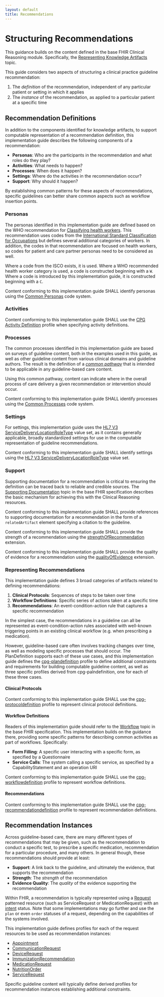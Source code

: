 ```yaml
---
layout: default
title: Recommendations
---
```


# Structuring Recommendations

This guidance builds on the content defined in the base FHIR Clinical Reasoning module. Specifically, the [Representing Knowledge Artifacts](http://hl7.org/fhir/R4/clinicalreasoning-knowledge-artifact-representation.html) topic.

This guide considers two aspects of structuring a clinical practice guideline recommendation:

1. The _definition_ of the recommendation, independent of any particular patient or setting in which it applies
2. The _instance_ of the recommendation, as applied to a particular patient at a specific time

## Recommendation Definitions

In addition to the components identified for knowledge artifacts, to support computable representation of a recommendation definition, this implementation guide describes the following components of a recommendation:

* **Personas**: Who are the participants in the recommendation and what roles do they play?
* **Activities**: What needs to happen?
* **Processes**: When does it happen?
* **Settings**: Where do the activities in the recommendation occur?
* **Support**: Why should it happen?

By establishing common patterns for these aspects of recommendations, specific guidelines can better share common aspects such as workflow insertion points.

### Personas

The personas identified in this implementation guide are defined based on the WHO recommendation for [Classifying health workers](https://www.who.int/hrh/statistics/Health_workers_classification.pdf). This recommendation uses codes from the [International Standard Classification for Occupations](http://www.ilo.org/public/english/bureau/stat/isco/index.htm) but defines several additional categories of workers. In addition, the codes in that recommendation are focused on health workers, so codes for patient and care partner personas need to be considered as well.

Where a code from the ISCO exists, it is used. Where a WHO recommended health worker category is used, a code is constructed beginning with a `W`. Where a code is introduced by this implementation guide, it is constructed beginning with a `C`.

Content conforming to this implementation guide SHALL identify personas using the [Common Personas](CodeSystem-cpg-common-persona.html) code system.

### Activities

Content conforming to this implementation guide SHALL use the [CPG Activity Definition](StructureDefinition-cpg-activitydefinition.html) profile when specifying activity definitions.

### Processes

The common processes identified in this implementation guide are based on surveys of guideline content, both in the examples used in this guide, as well as other guideline content from various clinical domains and guideline authors. The result is the definition of a [_common pathway_](common-pathway.html) that is intended to be applicable in any guideline-based care content.

Using this common pathway, content can indicate where in the overall process of care delivery a given recommendation or intervention should occur.

Content conforming to this implementation guide SHALL identify processes using the [Common Processes](CodeSystem-cpg-common-process.html) code system.

### Settings

For settings, this implementation guide uses the [HL7 V3 ServiceDeliveryLocationRoleType](http://hl7.org/fhir/v3/ServiceDeliveryLocationRoleType/vs.html) value set, as it contains generally applicable, broadly standardized settings for use in the computable representation of guideline recommendations.

Content conforming to this implementation guide SHALL identify settings using the [HL7 V3 ServiceDeliveryLocationRoleType](http://hl7.org/fhir/v3/ServiceDeliveryLocationRoleType/vs.html) value set.

### Support

Supporting documentation for a recommendation is critical to ensuring the definition can be traced back to reliable and credible sources. The [Supporting Documentation](http://hl7.org/fhir/R4/clinicalreasoning-topics-supporting-documentation.html) topic in the base FHIR specification describes the basic mechanism for achieving this with the Clinical Reasoning resources.

Content conforming to this implementation guide SHALL provide references to supporting documentation for a recommendation in the form of a `relatedArtifact` element specifying a citation to the guideline.

Content conforming to this implementation guide SHALL provide the strength of a recommendation using the [strengthOfRecommendation](http://hl7.org/fhir/R4/extension-cqf-strengthofrecommendation.html) extension.

Content conforming to this implementation guide SHALL provide the quality of evidence for a recommendation using the [qualityOfEvidence](http://hl7.org/fhir/R4/extension-cqf-qualityofevidence.html) extension.

### Representing Recommendations

This implementation guide defines 3 broad categories of artifacts related to defining recommendations:

1. **Clinical Protocols**: Sequences of steps to be taken over time
2. **Workflow Definitions**: Specific series of actions taken at a specific time
3. **Recommendations**: An event-condition-action rule that captures a specific recommendation

In the simplest case, the recommendations in a guideline can all be represented as event-condition-action rules associated with well-known triggering points in an existing clinical workflow (e.g. when prescribing a medication).

However, guideline-based care often involves tracking changes over time, as well as modeling specific processes that should occur. The PlanDefinition supports each of these use cases, and this implementation guide defines the [cpg-plandefinition](StructureDefinition-cpg-plandefinition.html) profile to define additional constraints and requirements for building computable guideline content, as well as three specific profiles derived from cpg-palndefinition, one for each of these three cases.

#### Clinical Protocols

Content conforming to this implementation guide SHALL use the [cpg-protocoldefinition](StructureDefinition-cpg-protocoldefinition.html) profile to represent clinical protocol definitions.

#### Workflow Definitions

Readers of this implementation guide should refer to the [Workflow](http://hl7.org/fhir/R4/workflow.html) topic in the base FHIR specification. This implementation builds on the guidance there, providing some specific patterns for describing common activities as part of workflows. Specifically:

* **Form Filling**: A specific user interacting with a specific form, as specified by a Questionnaire
* **Service Calls**: The system calling a specific service, as specified by a CapabilityStatement and an operation URI

Content conforming to this implementation guide SHALL use the [cpg-workflowdefinition](StructureDefinition-cpg-workflowdefinition.html) profile to represent workflow definitions.

#### Recommendations

Content conforming to this implementation guide SHALL use the [cpg-recommendationdefinition](StructureDefinition-cpg-recommendationdefinition.html) profile to represent recommendation definitions.

## Recommendation Instances

Across guideline-based care, there are many different types of recommendations that may be given, such as the recommendation to conduct a specific test, to prescribe a specific medication, recommendation for a particular procedure, and many others. In general though, these recommendations should provide at least:

* **Support**: A link back to the guideline, and ultimately the evidence, that supports the recommendation
* **Strength**: The _strength_ of the recommendation
* **Evidence Quality**: The _quality_ of the evidence supporting the recommendation

Within FHIR, a recommendation is typically represented using a [Request](http://hl7.org/fhir/request.html) patterned resource (such as ServiceRequest or MedicationRequest) with an [intent](http://hl7.org/fhir/codesystem-request-intent.html#request-intent-proposal) status. Note that some implementations may go further and use the `plan` or even `order` statuses of a request, depending on the capabilities of the systems involved.

This implementation guide defines profiles for each of the request resources to be used as recommendation instances:

* [Appointment](StructureDefinition-cpg-appointment.html)
* [CommunicationRequest](StructureDefinition-cpg-communicationrequest.html)
* [DeviceRequest](StructureDefinition-cpg-devicerequest.html)
* [ImmunizationRecommendation](StructureDefinition-cpg-immunizationrecommendation.html)
* [MedicationRequest](StructureDefinition-cpg-medicationrequest.html)
* [NutritionOrder](StructureDefinition-cpg-nutritionorder.html)
* [ServiceRequest](StructureDefinition-cpg-servicerequest.html)

Specific guideline content will typically define derived profiles for recommendation instances establishing additional constraints.

